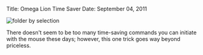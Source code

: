 Title: Omega Lion Time Saver
Date: September 04, 2011

![folder by selection](http://c522735.r35.cf2.rackcdn.com/Finder1.png)

There doesn't seem to be too many time-saving commands you can initiate with
the mouse these days; however, this one trick goes way beyond priceless.
